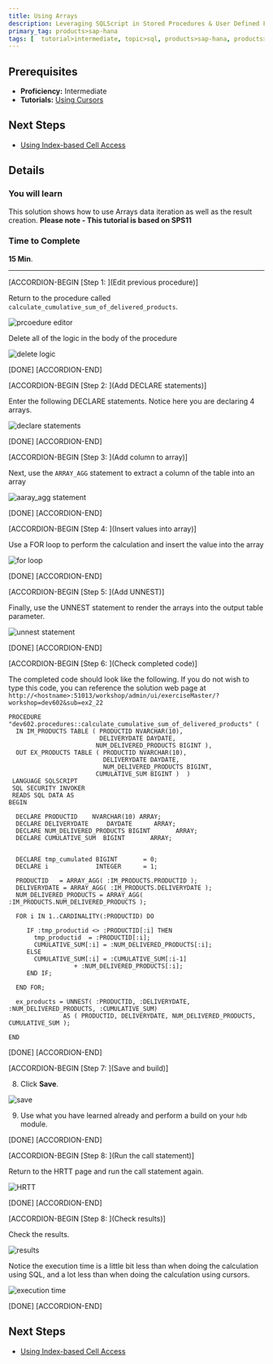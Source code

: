 ```yaml
---
title: Using Arrays
description: Leveraging SQLScript in Stored Procedures & User Defined Functions
primary_tag: products>sap-hana
tags: [  tutorial>intermediate, topic>sql, products>sap-hana, products>sap-hana\,-express-edition  ]
---
```

## Prerequisites  
- **Proficiency:** Intermediate
- **Tutorials:** [Using Cursors](http://www.sap.com/developer/tutorials/xsa-sqlscript-usingarrays.html)

## Next Steps
- [Using Index-based Cell Access](http://www.sap.com/developer/tutorials/xsa-sqlscript-usingindexbased.html)

## Details
### You will learn  
This solution shows how to use Arrays data iteration as well as the result creation.
**Please note - This tutorial is based on SPS11**

### Time to Complete
**15 Min**.

---

[ACCORDION-BEGIN [Step 1: ](Edit previous procedure)]

Return to the procedure called `calculate_cumulative_sum_of_delivered_products`.

![prcoedure editor](1.png)

Delete all of the logic in the body of the procedure

![delete logic](2.png)

[DONE]
[ACCORDION-END]

[ACCORDION-BEGIN [Step 2: ](Add DECLARE statements)]

Enter the following DECLARE statements. Notice here you are declaring 4 arrays.

![declare statements](3.png)

[DONE]
[ACCORDION-END]

[ACCORDION-BEGIN [Step 3: ](Add column to array)]

Next, use the `ARRAY_AGG` statement to extract a column of the table into an array

![aaray_agg statement](4.png)

[DONE]
[ACCORDION-END]

[ACCORDION-BEGIN [Step 4: ](Insert values into array)]

Use a FOR loop to perform the calculation and insert the value into the array

![for loop](5.png)

[DONE]
[ACCORDION-END]

[ACCORDION-BEGIN [Step 5: ](Add UNNEST)]

Finally, use the UNNEST statement to render the arrays into the output table parameter.

![unnest statement](6.png)

[DONE]
[ACCORDION-END]

[ACCORDION-BEGIN [Step 6: ](Check completed code)]

The completed code should look like the following. If you do not wish to type this code, you can reference the solution web page at `http://<hostname>:51013/workshop/admin/ui/exerciseMaster/?workshop=dev602&sub=ex2_22`

```
PROCEDURE "dev602.procedures::calculate_cumulative_sum_of_delivered_products" (  IN IM_PRODUCTS TABLE ( PRODUCTID NVARCHAR(10),                           DELIVERYDATE DAYDATE,                        NUM_DELIVERED_PRODUCTS BIGINT ),  OUT EX_PRODUCTS TABLE ( PRODUCTID NVARCHAR(10),                          DELIVERYDATE DAYDATE,                          NUM_DELIVERED_PRODUCTS BIGINT,                        CUMULATIVE_SUM BIGINT )  ) LANGUAGE SQLSCRIPT SQL SECURITY INVOKER READS SQL DATA ASBEGIN  DECLARE PRODUCTID    NVARCHAR(10) ARRAY;  DECLARE DELIVERYDATE     DAYDATE      ARRAY;  DECLARE NUM_DELIVERED_PRODUCTS BIGINT       ARRAY;  DECLARE CUMULATIVE_SUM  BIGINT       ARRAY;  DECLARE tmp_cumulated BIGINT       = 0;  DECLARE i             INTEGER      = 1;  PRODUCTID   = ARRAY_AGG( :IM_PRODUCTS.PRODUCTID );  DELIVERYDATE = ARRAY_AGG( :IM_PRODUCTS.DELIVERYDATE );  NUM_DELIVERED_PRODUCTS = ARRAY_AGG( :IM_PRODUCTS.NUM_DELIVERED_PRODUCTS );  FOR i IN 1..CARDINALITY(:PRODUCTID) DO     IF :tmp_productid <> :PRODUCTID[:i] THEN       tmp_productid  = :PRODUCTID[:i];       CUMULATIVE_SUM[:i] = :NUM_DELIVERED_PRODUCTS[:i];     ELSE       CUMULATIVE_SUM[:i] = :CUMULATIVE_SUM[:i-1]                  + :NUM_DELIVERED_PRODUCTS[:i];     END IF;  END FOR;  ex_products = UNNEST( :PRODUCTID, :DELIVERYDATE, :NUM_DELIVERED_PRODUCTS, :CUMULATIVE_SUM)               AS ( PRODUCTID, DELIVERYDATE, NUM_DELIVERED_PRODUCTS, CUMULATIVE_SUM );END
```

[DONE]
[ACCORDION-END]

[ACCORDION-BEGIN [Step 7: ](Save and build)]

8. Click **Save**.

![save](8.png)

9. Use what you have learned already and perform a build on your `hdb` module.

[DONE]
[ACCORDION-END]

[ACCORDION-BEGIN [Step 8: ](Run the call statement)]


Return to the HRTT page and run the call statement again.

![HRTT](9.png)

[DONE]
[ACCORDION-END]

[ACCORDION-BEGIN [Step 8: ](Check results)]

Check the results.

![results](10.png)

Notice the execution time is a little bit less than when doing the calculation using SQL, and a lot less than when doing the calculation using cursors.

![execution time](11.png)

[DONE]
[ACCORDION-END]




## Next Steps
- [Using Index-based Cell Access](http://www.sap.com/developer/tutorials/xsa-sqlscript-usingindexbased.html)
